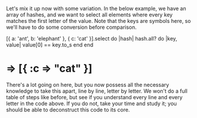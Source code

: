 Let's mix it up now with some variation. In the below example, we have an array of hashes, and we want to select all elements where every key matches the first letter of the value. Note that the keys are symbols here, so we'll have to do some conversion before comparison.

[{ a: 'ant', b: 'elephant' }, { c: 'cat' }].select do |hash|
  hash.all? do |key, value|
    value[0] == key.to_s
  end
end
# => [{ :c => "cat" }]

There's a lot going on here, but you now possess all the necessary knowledge to take this apart, line by line, letter by letter. We won't do a full table of steps like before, but see if you understand every line and every letter in the code above. If you do not, take your time and study it; you should be able to deconstruct this code to its core.